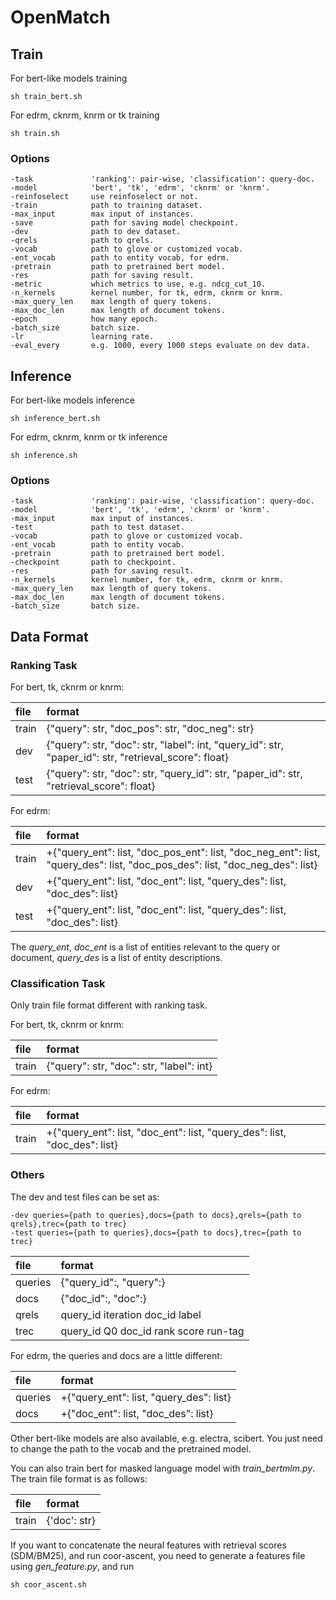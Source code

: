 # OpenMatch
## Train
For bert-like models training
```shell
sh train_bert.sh
```

For edrm, cknrm, knrm or tk training
```shell
sh train.sh
```

### Options
```
-task             'ranking': pair-wise, 'classification': query-doc.
-model            'bert', 'tk', 'edrm', 'cknrm' or 'knrm'.
-reinfoselect     use reinfoselect or not.
-train            path to training dataset.
-max_input        max input of instances.
-save             path for saving model checkpoint.
-dev              path to dev dataset.
-qrels            path to qrels.
-vocab            path to glove or customized vocab.
-ent_vocab        path to entity vocab, for edrm.
-pretrain         path to pretrained bert model.
-res              path for saving result.
-metric           which metrics to use, e.g. ndcg_cut_10.
-n_kernels        kernel number, for tk, edrm, cknrm or knrm.
-max_query_len    max length of query tokens.
-max_doc_len      max length of document tokens.
-epoch            how many epoch.
-batch_size       batch size.
-lr               learning rate.
-eval_every       e.g. 1000, every 1000 steps evaluate on dev data.
```

## Inference
For bert-like models inference
```shell
sh inference_bert.sh
```

For edrm, cknrm, knrm or tk inference
```shell
sh inference.sh
```

### Options
```
-task             'ranking': pair-wise, 'classification': query-doc.
-model            'bert', 'tk', 'edrm', 'cknrm' or 'knrm'.
-max_input        max input of instances.
-test             path to test dataset.
-vocab            path to glove or customized vocab.
-ent_vocab        path to entity vocab.
-pretrain         path to pretrained bert model.
-checkpoint       path to checkpoint.
-res              path for saving result.
-n_kernels        kernel number, for tk, edrm, cknrm or knrm.
-max_query_len    max length of query tokens.
-max_doc_len      max length of document tokens.
-batch_size       batch size.
```

## Data Format
### Ranking Task
For bert, tk, cknrm or knrm:

|file|format|
|:---|:-----|
|train|{"query": str, "doc\_pos": str, "doc\_neg": str}|
|dev  |{"query": str, "doc": str, "label": int, "query\_id": str, "paper\_id": str, "retrieval\_score": float}|
|test |{"query": str, "doc": str, "query\_id": str, "paper\_id": str, "retrieval\_score": float}|

For edrm:

|file|format|
|:---|:-----|
|train|+{"query\_ent": list, "doc\_pos\_ent": list, "doc\_neg\_ent": list, "query\_des": list, "doc\_pos\_des": list, "doc\_neg\_des": list}|
|dev  |+{"query\_ent": list, "doc\_ent": list, "query\_des": list, "doc\_des": list}|
|test |+{"query\_ent": list, "doc\_ent": list, "query\_des": list, "doc\_des": list}|

The *query_ent*, *doc_ent* is a list of entities relevant to the query or document, *query_des* is a list of entity descriptions.

### Classification Task
Only train file format different with ranking task.

For bert, tk, cknrm or knrm:

|file|format|
|:---|:-----|
|train|{"query": str, "doc": str, "label": int}|

For edrm:

|file|format|
|:---|:-----|
|train|+{"query\_ent": list, "doc\_ent": list, "query\_des": list, "doc\_des": list}|

### Others
The dev and test files can be set as:
```
-dev queries={path to queries},docs={path to docs},qrels={path to qrels},trec={path to trec}
-test queries={path to queries},docs={path to docs},trec={path to trec}
```

|file|format|
|:---|:-----|
|queries|{"query\_id":, "query":}|
|docs|{"doc\_id":, "doc":}|
|qrels|query\_id iteration doc\_id label|
|trec|query\_id Q0 doc\_id rank score run-tag|

For edrm, the queries and docs are a little different:

|file|format|
|:---|:-----|
|queries|+{"query\_ent": list, "query\_des": list}|
|docs|+{"doc\_ent": list, "doc\_des": list}|

Other bert-like models are also available, e.g. electra, scibert. You just need to change the path to the vocab and the pretrained model.

You can also train bert for masked language model with *train_bertmlm.py*. The train file format is as follows:

|file|format|
|:---|:-----|
|train|{'doc': str}|

If you want to concatenate the neural features with retrieval scores (SDM/BM25), and run coor-ascent, you need to generate a features file using *gen_feature.py*, and run
```
sh coor_ascent.sh
```
